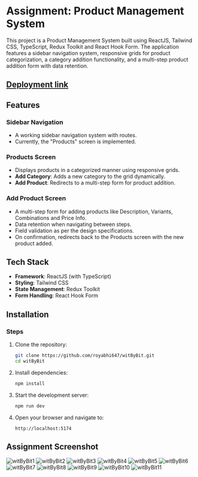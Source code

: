 # Assignment: Product Management System

This project is a Product Management System built using ReactJS, Tailwind CSS, TypeScript, Redux Toolkit and React Hook Form. The application features a sidebar navigation system, responsive grids for product categorization, a category addition functionality, and a multi-step product addition form with data retention.

## [Deployment link](https://abhii-witbybit.netlify.app/)

## Features

### Sidebar Navigation
- A working sidebar navigation system with routes.
- Currently, the "Products" screen is implemented.

### Products Screen
- Displays products in a categorized manner using responsive grids.
- **Add Category**: Adds a new category to the grid dynamically.
- **Add Product**: Redirects to a multi-step form for product addition.

### Add Product Screen
- A multi-step form for adding products like Description, Variants, Combinations and Price Info.
- Data retention when navigating between steps.
- Field validation as per the design specifications.
- On confirmation, redirects back to the Products screen with the new product added.

## Tech Stack
- **Framework**: ReactJS (with TypeScript)
- **Styling**: Tailwind CSS
- **State Management**: Redux Toolkit
- **Form Handling**: React Hook Form

## Installation

### Steps
1. Clone the repository:
   ```bash
   git clone https://github.com/royabhi647/witByBit.git
   cd witByBit
   ```

2. Install dependencies:
   ```bash
   npm install
   ```

3. Start the development server:
   ```bash
   npm run dev
   ```

4. Open your browser and navigate to:
   ```
   http://localhost:5174
   ```

## Assignment Screenshot
![witByBit1](https://github.com/user-attachments/assets/533dd3c0-1f01-40f7-afad-771a773a361b)
![witByBit2](https://github.com/user-attachments/assets/ded15a01-bd69-4650-b906-03cce3f8acee)
![witByBit3](https://github.com/user-attachments/assets/6dd3799d-cd15-4ee4-87d6-64ac76d9cc4a)
![witByBit4](https://github.com/user-attachments/assets/94430eda-d3c9-4632-8080-b85074989f13)
![witByBit5](https://github.com/user-attachments/assets/45f49a38-1ed4-4dc1-bb6f-ae880bb1da4c)
![witByBit6](https://github.com/user-attachments/assets/6619482b-a775-45b8-8752-c374accec470)
![witByBit7](https://github.com/user-attachments/assets/e63a04b8-3cb9-4353-806c-aa9611cba350)
![witByBit8](https://github.com/user-attachments/assets/edcb7043-a505-453e-8304-3196668f0364)
![witByBit9](https://github.com/user-attachments/assets/d2e2167f-e407-4528-a7d5-5ef5d8d17654)
![witByBit10](https://github.com/user-attachments/assets/96bb3aa9-139e-4e2c-ba7c-60a0ebf6e835)
![witByBit11](https://github.com/user-attachments/assets/f3842900-6138-4d03-86e4-f027b79fe7d0)